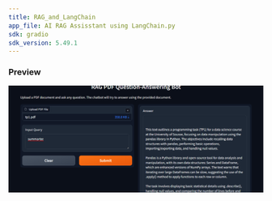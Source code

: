 ```yaml
---
title: RAG_and_LangChain
app_file: AI RAG Assisstant using LangChain.py
sdk: gradio
sdk_version: 5.49.1
---
```


### Preview
<p align="center">
  <img src="QA_bot.png" alt="RAG PDF Q&A Bot Interface" width="600"/>
</p>